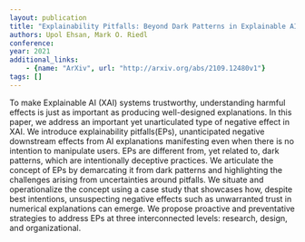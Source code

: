 ```yaml
---
layout: publication
title: "Explainability Pitfalls: Beyond Dark Patterns in Explainable AI"
authors: Upol Ehsan, Mark O. Riedl
conference: 
year: 2021
additional_links: 
    - {name: "ArXiv", url: "http://arxiv.org/abs/2109.12480v1"}
tags: []
---
```

To make Explainable AI (XAI) systems trustworthy, understanding harmful
effects is just as important as producing well-designed explanations. In this
paper, we address an important yet unarticulated type of negative effect in
XAI. We introduce explainability pitfalls(EPs), unanticipated negative
downstream effects from AI explanations manifesting even when there is no
intention to manipulate users. EPs are different from, yet related to, dark
patterns, which are intentionally deceptive practices. We articulate the
concept of EPs by demarcating it from dark patterns and highlighting the
challenges arising from uncertainties around pitfalls. We situate and
operationalize the concept using a case study that showcases how, despite best
intentions, unsuspecting negative effects such as unwarranted trust in
numerical explanations can emerge. We propose proactive and preventative
strategies to address EPs at three interconnected levels: research, design, and
organizational.